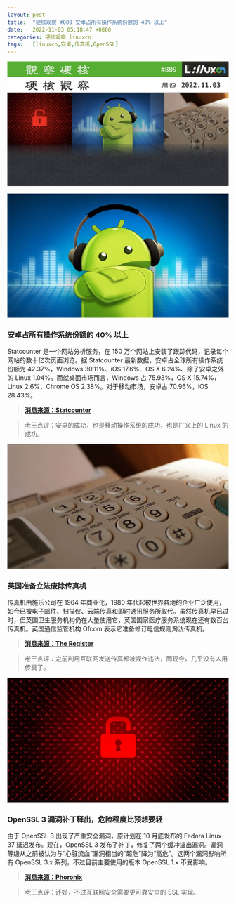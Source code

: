 ```yaml
---
layout: post
title:	"硬核观察 #809 安卓占所有操作系统份额的 40% 以上"
date:	2022-11-03 05:18:47 +0800 
categories:	硬核观察 linuxcn 
tags:	[linuxcn,安卓,传真机,OpenSSL]
---
```



![](/Asserts/Images/album/202211/03/051744r5wsj9zn2sep522w.jpg)


![](/Asserts/Images/album/202211/03/051756lps9cmeyqjpecicm.jpg)


### 安卓占所有操作系统份额的 40% 以上


Statcounter 是一个网站分析服务，在 150 万个网站上安装了跟踪代码，记录每个网站的数十亿次页面浏览。据 Statcounter 最新数据，安卓占全球所有操作系统份额为 42.37%，Windows 30.11%、iOS 17.6%、OS X 6.24%、除了安卓之外的 Linux 1.04%。而就桌面市场而言，Windows 占 75.93%，OS X 15.74%，Linux 2.6%，Chrome OS 2.38%。对于移动市场，安卓占 70.96%，iOS 28.43%。



> 
> **[消息来源：Statcounter](https://gs.statcounter.com/os-market-share)**
> 
> 
> 



> 
> 老王点评：安卓的成功，也是移动操作系统的成功，也是广义上的 Linux 的成功。
> 
> 
> 


![](/Asserts/Images/album/202211/03/051814daias8r8z2l98al8.jpg)


### 英国准备立法废除传真机


传真机由施乐公司在 1964 年商业化，1980 年代起被世界各地的企业广泛使用，如今已被电子邮件、扫描仪、云端传真和即时通讯服务所取代。虽然传真机早已过时，但英国卫生服务机构仍在大量使用它，英国国家医疗服务系统现在还有数百台传真机。英国通信监管机构 Ofcom 表示它准备修订电信规则淘汰传真机。



> 
> **[消息来源：The Register](https://www.theregister.com/2022/11/02/ofcom_fax_death_knell/)**
> 
> 
> 



> 
> 老王点评：之前利用互联网发送传真都被视作违法，而现今，几乎没有人用传真了。
> 
> 
> 


![](/Asserts/Images/album/202211/03/051828lh4hmvqnm4imq4vv.jpg)


### OpenSSL 3 漏洞补丁释出，危险程度比预想要轻


由于 OpenSSL 3 出现了严重安全漏洞，原计划在 10 月底发布的 Fedora Linux 37 延迟发布。现在，OpenSSL 3 发布了补丁，修复了两个缓冲溢出漏洞。漏洞等级从之前被认为与“心脏流血”漏洞相当的“超危”降为“高危”。这两个漏洞影响所有 OpenSSL 3.x 系列，不过目前主要使用的版本 OpenSSL 1.x 不受影响。



> 
> **[消息来源：Phoronix](https://www.phoronix.com/news/OpenSSL-1-November-2022)**
> 
> 
> 



> 
> 老王点评：还好，不过互联网安全需要更可靠安全的 SSL 实现。
> 
> 
>
